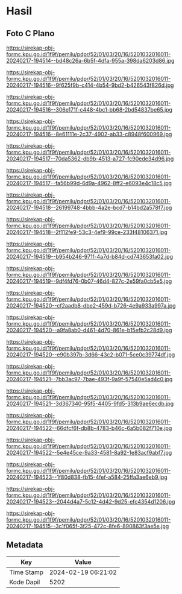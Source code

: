 # Hasil

## Foto C Plano

https://sirekap-obj-formc.kpu.go.id/1f9f/pemilu/pdpr/52/01/03/20/16/5201032016011-20240217-194514--bd48c26a-6b5f-4dfa-955a-398da6203d86.jpg

https://sirekap-obj-formc.kpu.go.id/1f9f/pemilu/pdpr/52/01/03/20/16/5201032016011-20240217-194516--9f625f9b-c414-4b54-9bd2-b426543f826d.jpg

https://sirekap-obj-formc.kpu.go.id/1f9f/pemilu/pdpr/52/01/03/20/16/5201032016011-20240217-194516--306e171f-c448-4bc1-bb68-2bd54837be65.jpg

https://sirekap-obj-formc.kpu.go.id/1f9f/pemilu/pdpr/52/01/03/20/16/5201032016011-20240217-194516--8e61111e-2c37-4902-ab33-c8948f600969.jpg

https://sirekap-obj-formc.kpu.go.id/1f9f/pemilu/pdpr/52/01/03/20/16/5201032016011-20240217-194517--70da5362-db9b-4513-a727-fc90ede34d96.jpg

https://sirekap-obj-formc.kpu.go.id/1f9f/pemilu/pdpr/52/01/03/20/16/5201032016011-20240217-194517--fa56b99d-6d9a-4962-8ff2-e6093e4c18c5.jpg

https://sirekap-obj-formc.kpu.go.id/1f9f/pemilu/pdpr/52/01/03/20/16/5201032016011-20240217-194518--26199748-4bbb-4a2e-bcd7-b14bd2a578f7.jpg

https://sirekap-obj-formc.kpu.go.id/1f9f/pemilu/pdpr/52/01/03/20/16/5201032016011-20240217-194518--2f112fe9-53c3-4ef9-99ce-233f48106371.jpg

https://sirekap-obj-formc.kpu.go.id/1f9f/pemilu/pdpr/52/01/03/20/16/5201032016011-20240217-194519--b954b246-971f-4a7d-b84d-cd743653fa02.jpg

https://sirekap-obj-formc.kpu.go.id/1f9f/pemilu/pdpr/52/01/03/20/16/5201032016011-20240217-194519--9df4fd76-0b07-46d4-827c-2e59fa0cb5e5.jpg

https://sirekap-obj-formc.kpu.go.id/1f9f/pemilu/pdpr/52/01/03/20/16/5201032016011-20240217-194520--cf2aadb8-dbe2-459d-b726-4e9a933a997a.jpg

https://sirekap-obj-formc.kpu.go.id/1f9f/pemilu/pdpr/52/01/03/20/16/5201032016011-20240217-194520--a9fa8ab0-d461-4d70-861e-b15efb2c28d9.jpg

https://sirekap-obj-formc.kpu.go.id/1f9f/pemilu/pdpr/52/01/03/20/16/5201032016011-20240217-194520--e90b397b-3d66-43c2-b071-5ce0c39774df.jpg

https://sirekap-obj-formc.kpu.go.id/1f9f/pemilu/pdpr/52/01/03/20/16/5201032016011-20240217-194521--7bb3ac97-7bae-493f-9a9f-57540e5ad4c0.jpg

https://sirekap-obj-formc.kpu.go.id/1f9f/pemilu/pdpr/52/01/03/20/16/5201032016011-20240217-194521--3d367340-95f5-4405-9fd5-313b9ae6ecdb.jpg

https://sirekap-obj-formc.kpu.go.id/1f9f/pemilu/pdpr/52/01/03/20/16/5201032016011-20240217-194522--66dfcf6f-db8b-4783-b46c-6a5b082f710e.jpg

https://sirekap-obj-formc.kpu.go.id/1f9f/pemilu/pdpr/52/01/03/20/16/5201032016011-20240217-194522--5e4e45ce-9a33-4581-8a92-1e83acf9abf7.jpg

https://sirekap-obj-formc.kpu.go.id/1f9f/pemilu/pdpr/52/01/03/20/16/5201032016011-20240217-194523--1f80d838-fb15-4fef-a584-25ffa3ae6eb9.jpg

https://sirekap-obj-formc.kpu.go.id/1f9f/pemilu/pdpr/52/01/03/20/16/5201032016011-20240217-194523--2044d4a7-5c12-4d42-9d25-efc4354d1206.jpg

https://sirekap-obj-formc.kpu.go.id/1f9f/pemilu/pdpr/52/01/03/20/16/5201032016011-20240217-194515--3c1f065f-3f25-472c-8fe6-890863f3ae5e.jpg


## Metadata

| Key        | Value               |
| ---------- | ------------------- |
| Time Stamp | 2024-02-19 06:21:02 |
| Kode Dapil | 5202                |



